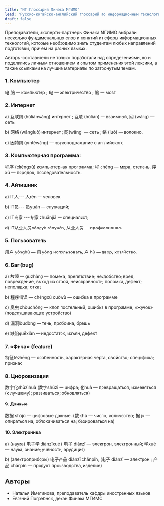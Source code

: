 ```yaml
---
title: "ИТ Глоссарий Финэка МГИМО"
lead: "Русско-китайско-английский глоссарий по информационным технологиям."
draft: false
---
```


Преподаватели, эксперты-партнеры Финэка МГИМО выбрали несколько фундаменальных слов и понятий из сферы информационных технологий, которые необходимо знать студентам любых направлений подготовки, причем на разных языках.

Авторы-составители не только поработали над определениями, но и поделились личным отношением
и опытом применения этой лексики, а также ссылками на лучшие материалы по затронутым темам.

###	1. Компьютер

电 脑 — компьютер ; 电 — электричество ; 脑 — мозг 

###	2. Интернет

а) 互联网  (hùliánwǎng) интернет ; 互联 (hùlián) — взаимный, 网 (wǎng) — сеть

b) 网络 (wǎngluò) интернет ; 网(wǎng) — сеть ; 络 (luò)  — волокно. 

c) 因特网 (yīntèwǎng) — звукоподражание с английского 

### 3. Компьютерная программа:

程序 (chéngxù) компьютерная программа; 程 chéng  —  мера, степень. 序 xù  —  порядок, последовательность.

### 4. Айтишник

а) IT人--- 人rén — человек;

b) IT员--- 员yuán — служащий;

c) IT专家 ---专家 zhuānjiā — специалист;

d) IT从业人员cóngyè rényuán, 从业人员 — профессионал.

### 5. Пользователь

用户 yònghù — 用 yòng использовать, 户  hù — двор, хозяйство.
       
### 6. Баг (bug)

а) 故障 — gùzhàng — помеха, препятствие; неудобство; вред, повреждение, выход из строя, неисправность; поломка, дефект; неполадка; отказ

b) 程序错误 — chéngxù cuòwù — ошибка в программе

c) 臭虫 chòuchóng — клоп постельный, ошибка в программе, «жучок» (подслушивающее устройство)

d) 漏洞lòudòng — течь, пробоина, брешь

e) 缺陷quēxiàn — недостаток, изъян, дефект

### 7. «Фича» (feature)

特征tèzhēng — особенность, характерная черта, свойство; специфика; признак

### 8. Цифровизация

数字化shùzìhuà (数字shùzì — цифра; 化huà — превращаться, изменяться (к лучшему); развиваться; обновляться)

#### 9.	Данные

数据 shùjù — цифровые данные.  (数 shù — число, количество; 据 jù — опираться на, облокачиваться на; базироваться на)

#### 10. Электроника

а) (наука) 电子学 diànzǐxué ( 电子 diànzǐ — электрон, электронный;  学xué — наука, знание; учёность, эрудиция)

b) (электроприборы) 电子产品 diànzǐ chǎnpǐn, (电子 diànzǐ — электрон ; 产品 chǎnpǐn — продукт производства, изделие)


## Авторы

- Наталья Иметинова, преподаватель кафдры иностранных языков
- Евгений Погребняк, декан Финэка МГИМО

